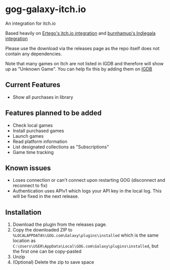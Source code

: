 # gog-galaxy-itch.io

An integration for itch.io

Based heavily on [Ertego's itch.io integration](https://github.com/Ertego/gog-galaxy-itch.io) and [burnhamup's Indiegala integration](https://github.com/burnhamup/galaxy-integration-indiegala)

Please use the download via the releases page as the repo itself does not contain any dependencies. 

Note that many games on Itch are not listed in IGDB and therefore will show up as "Unknown Game". You can help fix this by adding them on [IGDB](https://www.igdb.com/)

## Current Features
* Show all purchases in library

## Features planned to be added
* Check local games
* Install purchased games
* Launch games
* Read platform information
* List designated collections as "Subscriptions" 
* Game time tracking

## Known issues
* Loses connection or can't connect upon restarting GOG (disconnect and reconnect to fix)
* Authentication uses APIv1 which logs your API key in the local log. This will be fixed in the next release.

## Installation
1. Download the plugin from the releases page.
2. Copy the downloaded ZIP to `%LOCALAPPDATA%\GOG.com\Galaxy\plugins\installed`
   which is the same location as `C:\Users\USER\AppData\Local\GOG.com\Galaxy\plugins\installed`, but the first one can be copy-pasted
3. Unzip
4. (Optional) Delete the zip to save space

